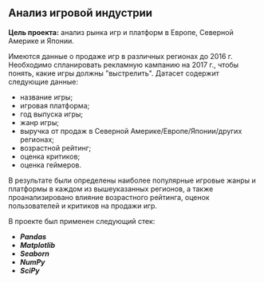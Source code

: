 ## Анализ игровой индустрии
**Цель проекта:** анализ рынка игр и платформ в Европе, Северной Америке и Японии.

Имеются данные о продаже игр в различных регионах до 2016 г. Необходимо спланировать рекламную кампанию на 2017 г., чтобы понять, какие игры должны "выстрелить". Датасет содержит следующие данные:

- название игры;
- игровая платформа;
- год выпуска игры;
- жанр игры;
- выручка от продаж в Северной Америке/Европе/Японии/других регионах;
- возрастной рейтинг;
- оценка критиков;
- оценка геймеров.

В результате были определены наиболее популярные игровые жанры и платформы в каждом из вышеуказанных регионов, а также проанализировано влияние возрастного рейтинга, оценок пользователей и критиков на продажи игр.

В проекте был применен следующий стек:

- ***Pandas***
- ***Matplotlib***
- ***Seaborn***
- ***NumPy***
- ***SciPy***
